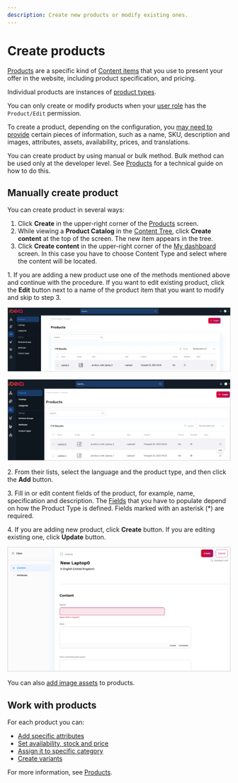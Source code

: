 ```yaml
---
description: Create new products or modify existing ones.
---
```


# Create products

[Products](products.md#products) are a specific kind of [Content items](../content_management/content_items.md#content-items) that you use 
to present your offer in the website, including product specification, and pricing.

Individual products are instances of [product types](create_product_types.md#create-product-types).

You can only create or modify products when your [user role](../permission_management/work_with_permissions.md) has the `Product/Edit` permission.

To create a product, depending on the configuration, you [may need to provide](products.md#product-completeness) certain pieces of information, 
such as a name, SKU, description and images, attributes, assets, availability, prices, and translations.

You can create product by using manual or bulk method.
Bulk method can be used only at the developer level. See [Products](https://doc.ibexa.co/en/latest/pim/product_api/#products) for a technical guide on how to do this.

## Manually create product

You can create product in several ways:

1. Click **Create** in the upper-right corner of the [Products](products.md) screen. 
2. While viewing a **Product Catalog** in the [Content Tree](../getting_started/discover_ui.md#content-tree), click **Create content** at the top of the screen.
The new item appears in the tree.
3. Click **Create content** in the upper-right corner of the [My dashboard](../getting_started/discover_ui.md) screen. In this case you have to choose Content Type and select where the content will be located.

1\. If you are adding a new product use one of the methods mentioned above and continue with the procedure.
If you want to edit existing product, click the **Edit** button next to a name of the product item that you want to modify and skip to step 3.

![Adding a Product](img/add_product.png "Adding a Product")

![Editing a product](img/edit_product.png "Editing a product")

2\. From their lists, select the language and the product type, and then click the **Add** button.

3\. Fill in or edit content fields of the product, for example, name, specification and description.
The [Fields](../content_management/content_model.md#fields-and-field-types) that you have to populate depend on how the Product Type is defined. 
Fields marked with an asterisk (*) are required.

4\. If you are adding new product, click **Create** button.
If you are editing existing one, click **Update** button.

![Creating a product](img/create_product.png "Creating a product")

You can also [add image assets](work_with_product_assets.md) to products.

## Work with products

For each product you can:

- [Add specific attributes](create_product_types.md#work-with-product-attributes)
- [Set availability, stock and price](manage_prices_and_stock.md#work-with-availability-stock-and-prices)
- [Assign it to specific category](work_with_product_categories.md)
- [Create variants](work_with_product_variants.md)

For more information, see [Products](https://doc.ibexa.co/en/latest/pim/products/).
